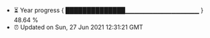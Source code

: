 - ⏳ Year progress { ██████████████▁▁▁▁▁▁▁▁▁▁▁▁▁▁▁▁ } 48.64 %
- ⏰ Updated on Sun, 27 Jun 2021 12:31:21 GMT

